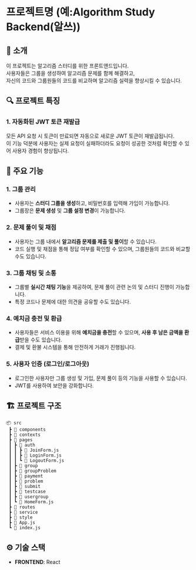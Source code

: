 # 프로젝트명 (예:Algorithm Study Backend(알쓰))

## 📝 소개
이 프로젝트는 알고리즘 스터디를 위한 프론트앤드입니다.  
사용자들은 그룹을 생성하여 알고리즘 문제를 함께 해결하고,  
자신의 코드와 그룹원들의 코드를 비교하며 알고리즘 실력을 향상시킬 수 있습니다.

## 🔍 프로젝트 특징
### 1. 자동화된 JWT 토큰 재발급
모든 API 요청 시 토큰이 만료되면 자동으로 새로운 JWT 토큰이 재발급됩니다.  
이 기능 덕분에 사용자는 실제 요청이 실패하더라도 요청이 성공한 것처럼 확인할 수 있어 사용자 경험이 향상됩니다.
## 🚀 주요 기능
### 1. 그룹 관리  
- 사용자는 **스터디 그룹을 생성**하고, 비밀번호를 입력해 가입이 가능합니다.  
- 그룹장은 **문제 생성** 및 **그룹 설정 변경**이 가능합니다.

  
### 2. 문제 풀이 및 채점  
- 사용자는 그룹 내에서 **알고리즘 문제를 제출 및 풀이**할 수 있습니다.  
- 코드 실행 및 채점을 통해 정답 여부를 확인할 수 있으며, 그룹원들의 코드와 비교할 수도 있습니다.  

### 3. 그룹 채팅 및 소통  
- 그룹별 **실시간 채팅 기능**을 제공하여, 문제 풀이 관련 논의 및 스터디 진행이 가능합니다.  
- 특정 코드나 문제에 대한 의견을 공유할 수도 있습니다.  

### 4. 예치금 충전 및 환급  
- 사용자들은 서비스 이용을 위해 **예치금을 충전**할 수 있으며, **사용 후 남은 금액을 환급**받을 수도 있습니다.  
- 결제 및 환불 시스템을 통해 안전하게 거래가 진행됩니다.  

### 5. 사용자 인증 (로그인/로그아웃)  
- 로그인한 사용자만 그룹 생성 및 가입, 문제 풀이 등의 기능을 사용할 수 있습니다.  
- JWT를 사용하여 보안을 강화합니다.

## 🏗️ 프로젝트 구조
```
📦 src
 ┣ 📂 components
 ┣ 📂 contexts
 ┣ 📂 pages
 ┃ ┣ 📂 auth
 ┃ ┃ ┣ 📜 JoinForm.js
 ┃ ┃ ┣ 📜 LoginForm.js
 ┃ ┃ ┗ 📜 LogoutForm.js
 ┃ ┣ 📂 group
 ┃ ┣ 📂 groupProblem
 ┃ ┣ 📂 payment
 ┃ ┣ 📂 problem
 ┃ ┣ 📂 submit
 ┃ ┣ 📂 testcase
 ┃ ┣ 📂 usergroup
 ┃ ┗ 📜 HomeForm.js
 ┣ 📂 routes
 ┣ 📂 service
 ┣ 📂 style
 ┣ 📜 App.js
 ┗ 📜 index.js

```
## ⚙️ 기술 스택
- **FRONTEND**: React


